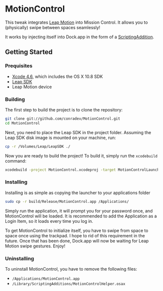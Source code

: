 # MotionControl

This tweak integrates [Leap Motion](https://www.leapmotion.com) into Mission Control. It allows you to (physically) swipe between spaces seamlessly!

It works by injecting itself into Dock.app in the form of a [ScriptingAddition](http://developer.apple.com/library/mac/#technotes/tn1164/_index.html).

## Getting Started

### Prequisites

- [Xcode 4.6](https://itunes.apple.com/us/app/xcode/id497799835), which includes the OS X 10.8 SDK
- [Leap SDK](https://developer.leapmotion.com/downloads/leap-motion/sdk)
- Leap Motion device

### Building

The first step to build the project is to clone the repository:

``` sh
git clone git://github.com/conradev/MotionControl.git
cd MotionControl
```

Next, you need to place the Leap SDK in the project folder. Assuming the Leap SDK disk image is mounted on your machine, run:

``` sh
cp -r /Volumes/Leap/LeapSDK ./
```

Now you are ready to build the project! To build it, simply run the `xcodebuild` command:

``` sh
xcodebuild -project MotionControl.xcodeproj -target MotionControlLauncher -configuration Release
```

### Installing

Installing is as simple as copying the launcher to your applications folder

``` sh
sudo cp -r build/Release/MotionControl.app /Applications/
```

Simply run the application, it will prompt you for your password once, and MotionControl will be loaded.
It is recommended to add the Application as a Login Item, so it loads every time you log in.

To get MotionControl to initialize itself, you have to swipe from space to space once using the trackpad. I hope to rid of this requirement in the future.
Once that has been done, Dock.app will now be waiting for Leap Motion swipe gestures. Enjoy!

### Uninstalling

To uninstall MotionControl, you have to remove the following files:

- `/Applications/MotionControl.app`
- `/Library/ScriptingAdditions/MotionControlHelper.osax`
